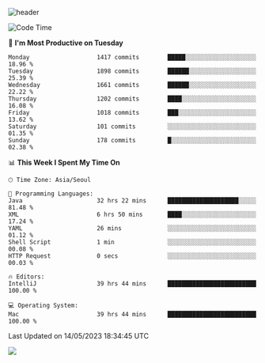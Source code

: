 ![header](https://capsule-render.vercel.app/api?type=Egg&color=timeAuto&height=300&section=header&text=PoPo&fontSize=90&animation=fadeIn)

  <!--START_SECTION:waka-->
![Code Time](http://img.shields.io/badge/Code%20Time-796%20hrs%2033%20mins-blue)

📅 **I'm Most Productive on Tuesday** 

```text
Monday                   1417 commits        █████░░░░░░░░░░░░░░░░░░░░   18.96 % 
Tuesday                  1898 commits        ██████░░░░░░░░░░░░░░░░░░░   25.39 % 
Wednesday                1661 commits        ██████░░░░░░░░░░░░░░░░░░░   22.22 % 
Thursday                 1202 commits        ████░░░░░░░░░░░░░░░░░░░░░   16.08 % 
Friday                   1018 commits        ███░░░░░░░░░░░░░░░░░░░░░░   13.62 % 
Saturday                 101 commits         ░░░░░░░░░░░░░░░░░░░░░░░░░   01.35 % 
Sunday                   178 commits         █░░░░░░░░░░░░░░░░░░░░░░░░   02.38 % 
```


📊 **This Week I Spent My Time On** 

```text
🕑︎ Time Zone: Asia/Seoul

💬 Programming Languages: 
Java                     32 hrs 22 mins      ████████████████████░░░░░   81.48 % 
XML                      6 hrs 50 mins       ████░░░░░░░░░░░░░░░░░░░░░   17.24 % 
YAML                     26 mins             ░░░░░░░░░░░░░░░░░░░░░░░░░   01.12 % 
Shell Script             1 min               ░░░░░░░░░░░░░░░░░░░░░░░░░   00.08 % 
HTTP Request             0 secs              ░░░░░░░░░░░░░░░░░░░░░░░░░   00.03 % 

🔥 Editors: 
IntelliJ                 39 hrs 44 mins      █████████████████████████   100.00 % 

💻 Operating System: 
Mac                      39 hrs 44 mins      █████████████████████████   100.00 % 
```


 Last Updated on 14/05/2023 18:34:45 UTC
<!--END_SECTION:waka-->



<img src="https://capsule-render.vercel.app/api?type=Egg&color=timeAuto&height=300&section=footer&text=PoPo&fontSize=90&animation=fadeIn&reversal=true" />
